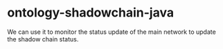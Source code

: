 # ontology-shadowchain-java
We can use it to monitor the status update of the main network to update the shadow chain status.
